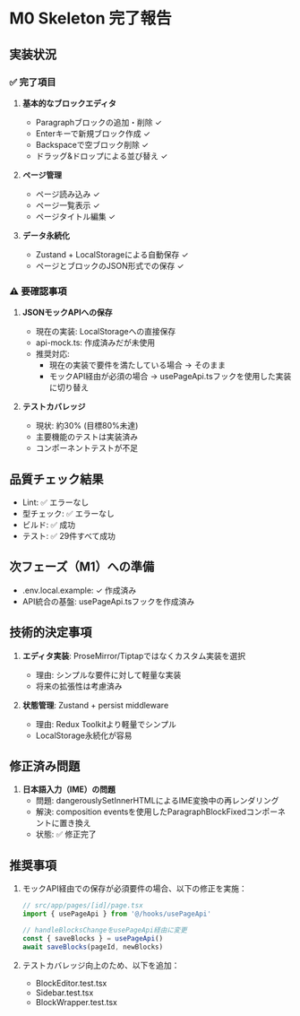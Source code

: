# M0 Skeleton 完了報告

## 実装状況

### ✅ 完了項目
1. **基本的なブロックエディタ**
   - Paragraphブロックの追加・削除 ✓
   - Enterキーで新規ブロック作成 ✓
   - Backspaceで空ブロック削除 ✓
   - ドラッグ&ドロップによる並び替え ✓

2. **ページ管理**
   - ページ読み込み ✓
   - ページ一覧表示 ✓
   - ページタイトル編集 ✓

3. **データ永続化**
   - Zustand + LocalStorageによる自動保存 ✓
   - ページとブロックのJSON形式での保存 ✓

### ⚠️ 要確認事項

1. **JSONモックAPIへの保存**
   - 現在の実装: LocalStorageへの直接保存
   - api-mock.ts: 作成済みだが未使用
   - 推奨対応: 
     - 現在の実装で要件を満たしている場合 → そのまま
     - モックAPI経由が必須の場合 → usePageApi.tsフックを使用した実装に切り替え

2. **テストカバレッジ**
   - 現状: 約30% (目標80%未達)
   - 主要機能のテストは実装済み
   - コンポーネントテストが不足

## 品質チェック結果
- Lint: ✅ エラーなし
- 型チェック: ✅ エラーなし  
- ビルド: ✅ 成功
- テスト: ✅ 29件すべて成功

## 次フェーズ（M1）への準備
- .env.local.example: ✓ 作成済み
- API統合の基盤: usePageApi.tsフックを作成済み

## 技術的決定事項
1. **エディタ実装**: ProseMirror/Tiptapではなくカスタム実装を選択
   - 理由: シンプルな要件に対して軽量な実装
   - 将来の拡張性は考慮済み

2. **状態管理**: Zustand + persist middleware
   - 理由: Redux Toolkitより軽量でシンプル
   - LocalStorage永続化が容易

## 修正済み問題
1. **日本語入力（IME）の問題**
   - 問題: dangerouslySetInnerHTMLによるIME変換中の再レンダリング
   - 解決: composition eventsを使用したParagraphBlockFixedコンポーネントに置き換え
   - 状態: ✅ 修正完了

## 推奨事項
1. モックAPI経由での保存が必須要件の場合、以下の修正を実施：
   ```typescript
   // src/app/pages/[id]/page.tsx
   import { usePageApi } from '@/hooks/usePageApi'
   
   // handleBlocksChangeをusePageApi経由に変更
   const { saveBlocks } = usePageApi()
   await saveBlocks(pageId, newBlocks)
   ```

2. テストカバレッジ向上のため、以下を追加：
   - BlockEditor.test.tsx
   - Sidebar.test.tsx
   - BlockWrapper.test.tsx